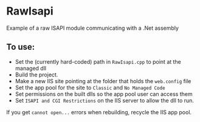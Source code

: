 # RawIsapi
Example of a raw ISAPI module communicating with a .Net assembly

## To use:

* Set the (currently hard-coded) path in `RawIsapi.cpp` to point at the managed dll
* Build the project.
* Make a new IIS site pointing at the folder that holds the `web.config` file
* Set the app pool for the site to `Classic` and `No Managed Code`
* Set permissions on the built dlls so the app pool user can access them
* Set `ISAPI and CGI Restrictions` on the IIS server to allow the dll to run.

If you get `cannot open...` errors when rebuilding, recycle the IIS app pool.